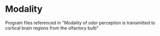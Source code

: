 # Modality
Program files referenced in "Modality of odor perception is transmitted to cortical brain regions from the olfactory bulb"
